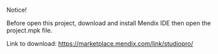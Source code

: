 Notice!

Before open this project, download and install Mendix IDE then open the project.mpk file. 

Link to download: https://marketplace.mendix.com/link/studiopro/
